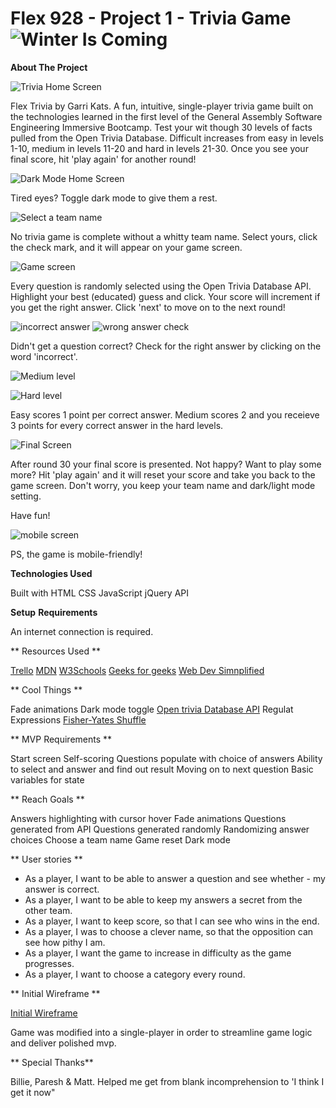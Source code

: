 # Flex 928 - Project 1 - Trivia Game ![Winter Is Coming](https://media.giphy.com/media/l378kZMdRzNm4wvhC/giphy.gif)

**About The Project**

![Trivia Home Screen](https://hosting.photobucket.com/images/ae120/thecrumblechronicles/home-screen.png)

Flex Trivia by Garri Kats. A fun, intuitive, single-player trivia game built on the technologies learned in the first level of the General Assembly Software Engineering Immersive Bootcamp. Test your wit though 30 levels of facts pulled from the Open Trivia Database. Difficult increases from easy in levels 1-10, medium in levels 11-20 and hard in levels 21-30. Once you see your final score, hit 'play again' for another round!

![Dark Mode Home Screen](https://hosting.photobucket.com/images/ae120/thecrumblechronicles/dark-mode-1.png)

Tired eyes? Toggle dark mode to give them a rest.

![Select a team name](https://hosting.photobucket.com/images/ae120/thecrumblechronicles/home-screen-team-name.png)

No trivia game is complete without a whitty team name. Select yours, click the check mark, and it will appear on your game screen.

![Game screen](https://hosting.photobucket.com/images/ae120/thecrumblechronicles/answer-select.png)

Every question is randomly selected using the Open Trivia Database API. Highlight your best (educated) guess and click. Your score will increment if you get the right answer. Click 'next' to move on to the next round!

![incorrect answer](https://hosting.photobucket.com/images/ae120/thecrumblechronicles/Incorrect.png)
![wrong answer check](https://hosting.photobucket.com/images/ae120/thecrumblechronicles/secret-answer.png)

Didn't get a question correct? Check for the right answer by clicking on the word 'incorrect'.

![Medium level](https://hosting.photobucket.com/images/ae120/thecrumblechronicles/medium.png)

![Hard level](https://hosting.photobucket.com/images/ae120/thecrumblechronicles/hard.png)

Easy scores 1 point per correct answer. Medium scores 2 and you receieve 3 points for every correct answer in the hard levels.

![Final Screen](https://hosting.photobucket.com/images/ae120/thecrumblechronicles/final.png)

After round 30 your final score is presented. Not happy? Want to play some more? Hit 'play again' and it will reset your score and take you back to the game screen. Don't worry, you keep your team name and dark/light mode setting.

Have fun!

![mobile screen](https://hosting.photobucket.com/images/ae120/thecrumblechronicles/Screen_Shot_2021-11-19_at_7.13.58_AM.png?width=450&height=278&crop=fill)

PS, the game is mobile-friendly!

**Technologies Used**

Built with
HTML
CSS
JavaScript
jQuery
API

**Setup** **Requirements**

An internet connection is required.

** Resources Used **

[Trello](https://trello.com/b/KhSjZZCS/trivia-game)
[MDN](https://developer.mozilla.org/en-US/)
[W3Schools](https://www.w3schools.com/)
[Geeks for geeks](Geeksforgeeks.org)
[Web Dev Simnplified](https://www.youtube.com/watch?v=rhzKDrUiJVk&t=6s)

** Cool Things **

Fade animations
Dark mode toggle
[Open trivia Database API](https://opentdb.com/)
Regulat Expressions
[Fisher-Yates Shuffle](https://www.geeksforgeeks.org/shuffle-a-given-array-using-fisher-yates-shuffle-algorithm/)

** MVP Requirements **

Start screen
Self-scoring
Questions populate with choice of answers
Ability to select and answer and find out result
Moving on to next question
Basic variables for state

** Reach Goals **

Answers highlighting with cursor hover
Fade animations
Questions generated from API
Questions generated randomly
Randomizing answer choices
Choose a team name
Game reset
Dark mode

** User stories **

- As a player, I want to be able to answer a question and see whether - my answer is correct.
- As a player, I want to be able to keep my answers a secret from the other team.
- As a player, I want to keep score, so that I can see who wins in the end.
- As a player, I was to choose a clever name, so that the opposition can see how pithy I am.
- As a player, I want the game to increase in difficulty as the game progresses.
- As a player, I want to choose a category every round.

** Initial Wireframe **

[Initial Wireframe](https://media.git.generalassemb.ly/user/38981/files/f4164080-40b5-11ec-9287-61b537bbde11)

Game was modified into a single-player in order to streamline game logic and deliver polished mvp.

** Special Thanks**

Billie, Paresh & Matt. Helped me get from blank incomprehension to 'I think I get it now"
